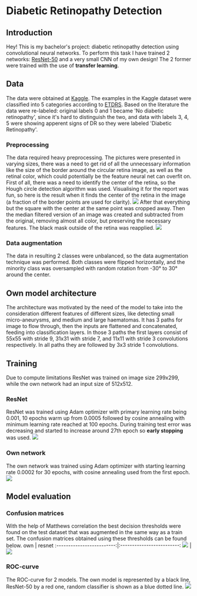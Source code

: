 # Diabetic Retinopathy Detection
## Introduction
Hey! This is my bachelor's project: diabetic retinopathy detection using convolutional neural networks. To perform this task I have trained 2 networks: [ResNet-50](https://arxiv.org/abs/1512.03385) and a very small CNN of my own design!
The 2 former were trained with the use of **transfer learning**. 
## Data
The data were obtained at [Kaggle](https://www.kaggle.com/competitions/diabetic-retinopathy-detection).
The examples in the Kaggle dataset were classified into 5 categories according to [ETDRS](https://www.researchgate.net/figure/International-Clinical-Diabetic-Retinopathy-Scale-Compared-with-Early-Treatment-Diabetic_tbl1_340168321).
Based on the literature the data were re-labeled: original labels 0 and 1 became 'No diabetic retinopathy', since it's hard to distinguish the two, and data with labels 3, 4, 5 were showing apperent signs of DR so they were labeled 'Diabetic Retinopathy'.
### Preprocessing
The data required heavy preprocessing. The pictures were presented in varying sizes, there was a need to get rid of all the unnecessary information like the size of the border around the circular retina image, as well as the retinal color, which could potentially be the feature neural net can overfit on.
First of all, there was a need to identify the center of the retina, so the Hough circle detection algorithm was used. Visualising it for the report was fun, so here is the result when it finds the center of the retina in the image (a fraction of the border points are used for clarity).
![](https://github.com/user-attachments/assets/01e52f69-09a3-4f64-9949-0c3c048cf693)
After that everything but the square with the center at the same point was cropped away. Then the median filtered version of an image was created and subtracted from the original, removing almost all color, but preserving the necessary features. The black mask outside of the retina was reapplied.
![](https://github.com/user-attachments/assets/4bc2ac2a-2e64-4b3e-9b20-4c3a7a5a371c)
### Data augmentation
The data in resulting 2 classes were unbalanced, so the data augmentation technique was performed. Both classes were flipped horizontally, and the minority class was oversampled with random rotation from -30° to 30° around the center. 
## Own model architecture
The architecture was motivated by the need of the model to take into the consideration different features of different sizes, like detecting small micro-aneurysms, and medium and large haematomas.
It has 3 paths for image to flow through, then the inputs are flattened and concatenated, feeding into classification layers.
In those 3 paths the first layers consist of 55x55 with stride 9, 31x31 with stride 7, and 11x11 with stride 3 convolutions respectively. In all paths they are followed by 3x3 stride 1 convolutions.
## Training
Due to compute limitations ResNet was trained on image size 299x299, while the own network had an input size of 512x512.
### ResNet
ResNet was trained using Adam optimizer with primary learning rate being 0.001, 10 epochs warm up from 0.0005 followed by cosine annealing with minimum learning rate reached at 100 epochs. During training test error was decreasing and started to increase around 27th epoch so **early stopping** was used. 
![](https://github.com/user-attachments/assets/348a1fa4-e84e-4423-89a1-c7b55f8a3780)
### Own network
The own network was trained using Adam optimizer with starting learning rate 0.0002 for 30 epochs, with cosine annealing used from the first epoch.
![](https://github.com/user-attachments/assets/cf54f55d-eed5-4f44-9f8d-c39557976035)

## Model evaluation
### Confusion matrices
With the help of Matthews correlation the best decision thresholds were found on the test dataset that was augmented in the same way as a train set. The confusion matrices obtained using these thresholds can be found below.
own             |  resnet
:-------------------------:|:-------------------------:
![](https://github.com/user-attachments/assets/12b89a07-48ae-4d22-9249-4f20fa4e7cf0)  |  ![](https://github.com/user-attachments/assets/0e4e7f46-cfb3-47e7-b4b2-ceb08bfecaf9)
### ROC-curve
The ROC-curve for 2 models. The own model is represented by a black line, ResNet-50 by a red one, random classifier is shown as a blue dotted line.
![](https://github.com/user-attachments/assets/ce91b0dc-9653-469a-a37d-de22b14398b7)
